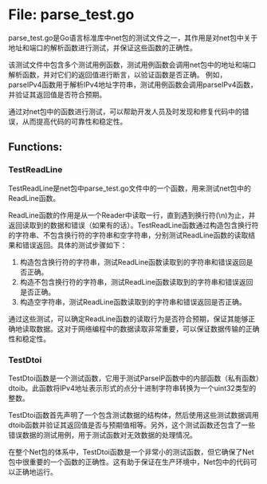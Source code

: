 # File: parse_test.go

parse_test.go是Go语言标准库中net包的测试文件之一，其作用是对net包中关于地址和端口的解析函数进行测试，并保证这些函数的正确性。

该测试文件中包含多个测试用例函数，测试用例函数会调用net包中的地址和端口解析函数，并对它们的返回值进行断言，以验证函数是否正确。 例如，parseIPv4函数用于解析IPv4地址字符串，测试用例函数会调用parseIPv4函数，并验证其返回值是否符合预期。

通过对net包中的函数进行测试，可以帮助开发人员及时发现和修复代码中的错误，从而提高代码的可靠性和稳定性。

## Functions:

### TestReadLine

TestReadLine是net包中parse_test.go文件中的一个函数，用来测试net包中的ReadLine函数。

ReadLine函数的作用是从一个Reader中读取一行，直到遇到换行符(\n)为止，并返回读取到的数据和错误（如果有的话）。TestReadLine函数通过构造包含换行符的字符串、不包含换行符的字符串和空字符串，分别测试ReadLine函数的读取结果和错误返回。具体的测试步骤如下：

1. 构造包含换行符的字符串，测试ReadLine函数读取到的字符串和错误返回是否正确。
2. 构造不包含换行符的字符串，测试ReadLine函数读取到的字符串和错误返回是否正确。
3. 构造空字符串，测试ReadLine函数读取到的字符串和错误返回是否正确。

通过这些测试，可以确定ReadLine函数的读取行为是否符合预期，保证其能够正确地读取数据。这对于网络编程中的数据读取非常重要，可以保证数据传输的正确性和稳定性。



### TestDtoi

TestDtoi函数是一个测试函数，它用于测试ParseIP函数中的内部函数（私有函数）dtoib。此函数将IPv4地址表示形式的点分十进制字符串转换为一个uint32类型的整数。

TestDtoi函数首先声明了一个包含测试数据的结构体，然后使用这些测试数据调用dtoib函数并验证其返回值是否与预期值相等。另外，这个测试函数还包含了一些错误数据的测试用例，用于测试函数对无效数据的处理情况。

在整个Net包的体系中，TestDtoi函数是一个非常小的测试函数，但它确保了Net包中很重要的一个函数的正确性。这有助于保证在生产环境中，Net包中的代码可以正确地运行。




